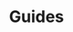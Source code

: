 ---
grand_parent: Stock and Logistics
has_children: true
layout: default
nav_order: 31900
parent: Pallet Files
title: Guides
---